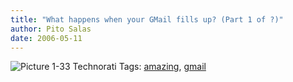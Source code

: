 ```yaml
---
title: "What happens when your GMail fills up? (Part 1 of ?)"
author: Pito Salas
date: 2006-05-11
---
```




![Picture
1-33](https://i0.wp.com/s3.media.squarespace.com/production/1075723/12829350/weblogs/images/Picture%25201-33.png?resize=327%2C45)
Technorati Tags: [amazing](<http://www.technorati.com/tag/amazing>),
[gmail](<http://www.technorati.com/tag/gmail>)


